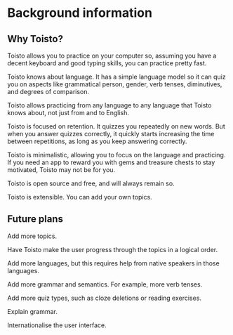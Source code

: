 # Background information

## Why Toisto?

Toisto allows you to practice on your computer so, assuming you have a decent keyboard and good typing skills, you can practice pretty fast.

Toisto knows about language. It has a simple language model so it can quiz you on aspects like grammatical person, gender, verb tenses, diminutives, and degrees of comparison.

Toisto allows practicing from any language to any language that Toisto knows about, not just from and to English.

Toisto is focused on retention. It quizzes you repeatedly on new words. But when you answer quizzes correctly, it quickly starts increasing the time between repetitions, as long as you keep answering correctly.

Toisto is minimalistic, allowing you to focus on the language and practicing. If you need an app to reward you with gems and treasure chests to stay motivated, Toisto may not be for you.

Toisto is open source and free, and will always remain so.

Toisto is extensible. You can add your own topics.

## Future plans

Add more topics.

Have Toisto make the user progress through the topics in a logical order.

Add more languages, but this requires help from native speakers in those languages.

Add more grammar and semantics. For example, more verb tenses.

Add more quiz types, such as cloze deletions or reading exercises.

Explain grammar.

Internationalise the user interface.
